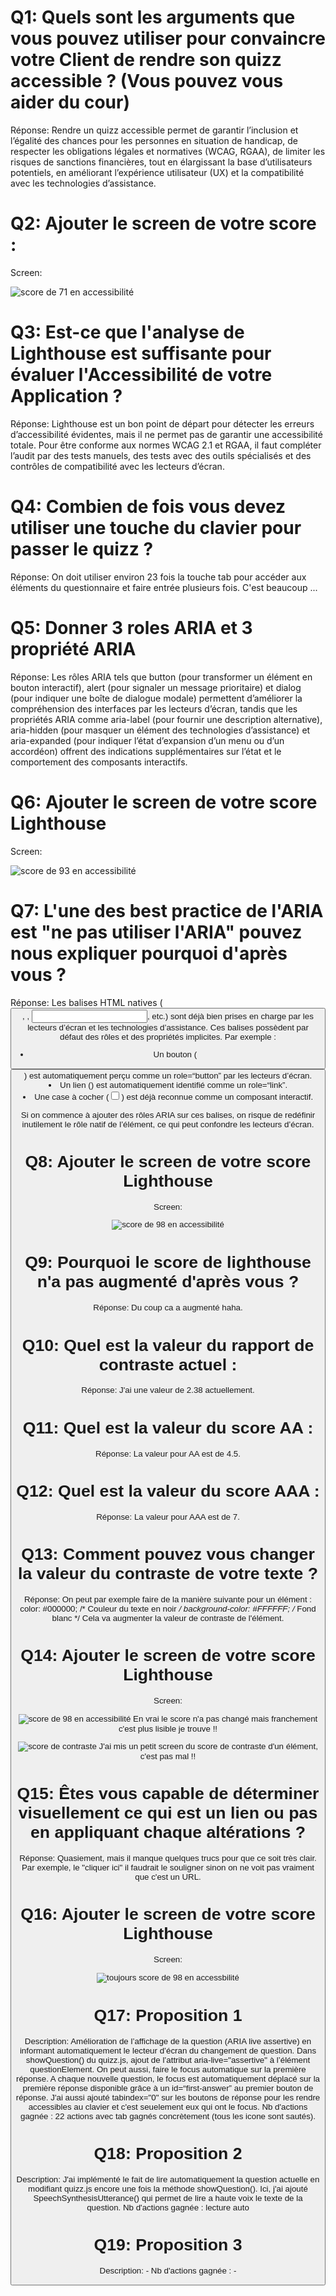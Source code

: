 # Q1: Quels sont les arguments que vous pouvez utiliser pour convaincre votre Client de rendre son quizz accessible ? (Vous pouvez vous aider du cour)
Réponse: Rendre un quizz accessible permet de garantir l’inclusion et l’égalité des chances pour les personnes en situation de handicap, de respecter les obligations légales et normatives (WCAG, RGAA), de limiter les risques de sanctions financières, tout en élargissant la base d’utilisateurs potentiels, en améliorant l’expérience utilisateur (UX) et la compatibilité avec les technologies d’assistance.

# Q2: Ajouter le screen de votre score :
Screen: 

![score de 71 en accessibilité](image.png)

# Q3: Est-ce que l'analyse de Lighthouse est suffisante pour évaluer l'Accessibilité de votre Application ?
Réponse: Lighthouse est un bon point de départ pour détecter les erreurs d’accessibilité évidentes, mais il ne permet pas de garantir une accessibilité totale. Pour être conforme aux normes WCAG 2.1 et RGAA, il faut compléter l’audit par des tests manuels, des tests avec des outils spécialisés et des contrôles de compatibilité avec les lecteurs d’écran.

# Q4: Combien de fois vous devez utiliser une touche du clavier pour passer le quizz ?
Réponse: On doit utiliser environ 23 fois la touche tab pour accéder aux éléments du questionnaire et faire entrée plusieurs fois. C'est beaucoup ...

# Q5: Donner 3 roles ARIA et 3 propriété ARIA
Réponse: Les rôles ARIA tels que button (pour transformer un élément en bouton interactif), alert (pour signaler un message prioritaire) et dialog (pour indiquer une boîte de dialogue modale) permettent d’améliorer la compréhension des interfaces par les lecteurs d’écran, tandis que les propriétés ARIA comme aria-label (pour fournir une description alternative), aria-hidden (pour masquer un élément des technologies d’assistance) et aria-expanded (pour indiquer l’état d’expansion d’un menu ou d’un accordéon) offrent des indications supplémentaires sur l’état et le comportement des composants interactifs.

# Q6: Ajouter le screen de votre score Lighthouse
Screen: 

![score de 93 en accessibilité](image-3.png)

# Q7: L'une des best practice de l'ARIA est "ne pas utiliser l'ARIA" pouvez nous expliquer pourquoi d'après vous ?
Réponse: Les balises HTML natives (<button>, <a>, <input>, etc.) sont déjà bien prises en charge par les lecteurs d’écran et les technologies d’assistance. Ces balises possèdent par défaut des rôles et des propriétés implicites. 
Par exemple :
- Un bouton (<button>) est automatiquement perçu comme un role=“button” par les lecteurs d’écran.
- Un lien (<a>) est automatiquement identifié comme un role=“link”.
- Une case à cocher (<input type="checkbox">) est déjà reconnue comme un composant interactif.

Si on commence à ajouter des rôles ARIA sur ces balises, on risque de redéfinir inutilement le rôle natif de l’élément, ce qui peut confondre les lecteurs d’écran.

# Q8: Ajouter le screen de votre score Lighthouse
Screen:

![score de 98 en accessibilité](image-2.png)

# Q9: Pourquoi le score de lighthouse n'a pas augmenté d'après vous ?
Réponse: Du coup ca a augmenté haha.

# Q10: Quel est la valeur du rapport de contraste actuel :
Réponse: J'ai une valeur de 2.38 actuellement.

# Q11: Quel est la valeur du score AA :
Réponse: La valeur pour AA est de 4.5.

# Q12: Quel est la valeur du score AAA :
Réponse: La valeur pour AAA est de 7.

# Q13: Comment pouvez vous changer la valeur du contraste de votre texte ?
Réponse: On peut par exemple faire de la manière suivante pour un élément :
color: #000000; /* Couleur du texte en noir */
background-color: #FFFFFF; /* Fond blanc */
Cela va augmenter la valeur de contraste de l'élément.

# Q14: Ajouter le screen de votre score Lighthouse
Screen: 

![score de 98 en accessibilité](image-3.png)
En vrai le score n'a pas changé mais franchement c'est plus lisible je trouve !!

![score de contraste](image-4.png)
J'ai mis un petit screen du score de contraste d'un élément, c'est pas mal !!

# Q15: Êtes vous capable de déterminer visuellement ce qui est un lien ou pas en appliquant chaque altérations ?
Réponse: Quasiement, mais il manque quelques trucs pour que ce soit très clair. Par exemple, le "cliquer ici" il faudrait le souligner sinon on ne voit pas vraiment que c'est un URL.

# Q16: Ajouter le screen de votre score Lighthouse
Screen:

![toujours score de 98 en accessbilité](image-5.png)

# Q17:  Proposition 1
Description: Amélioration de l’affichage de la question (ARIA live assertive) en informant automatiquement le lecteur d’écran du changement de question.
Dans showQuestion() du quizz.js, ajout de l’attribut aria-live="assertive" à l’élément questionElement.
On peut aussi, faire le focus automatique sur la première réponse. A chaque nouvelle question, le focus est automatiquement déplacé sur la première réponse disponible grâce à un id=“first-answer” au premier bouton de réponse.
J'ai aussi ajouté tabindex="0" sur les boutons de réponse pour les rendre accessibles au clavier et c'est seuelement eux qui ont le focus.
Nb d'actions gagnée : 22 actions avec tab gagnés concrètement (tous les icone sont sautés).

# Q18:  Proposition 2
Description: J'ai implémenté le fait de lire automatiquement la question actuelle en modifiant quizz.js encore une fois la méthode showQuestion(). Ici, j'ai ajouté SpeechSynthesisUtterance() qui permet de lire a haute voix le texte de la question.
Nb d'actions gagnée : lecture auto

# Q19:  Proposition 3
Description: -
Nb d'actions gagnée : -
